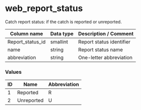 # web_report_status



Catch report status: if the catch is reported or unreported.

| Column  name     | Data  type | Description  / Comment   |
| ---------------- | ---------- | ------------------------ |
| Report_status_id | smallint   | Report status identifier |
| name             | string     | Report status name       |
| abbreviation     | string     | One-letter abbreviation  |



### Values

| ID   | Name       | Abbreviation |
| ---- | ---------- | ------------ |
| 1    | Reported   | R            |
| 2    | Unreported | U            |

